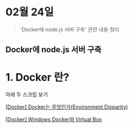 # 02월 24일

> 'Docker에 node.js 서버 구축' 관련 내용 정리

## Docker에 node.js 서버 구축

# 1. Docker 란?

아래 두 스크립 보기

[[Docker\] Docker는 무엇인가(Environment Disparity)](https://ebbnflow.tistory.com/200?category=842625)

[[Docker\] Windows Docker와 Virtual Box](https://ebbnflow.tistory.com/204?category=842625)